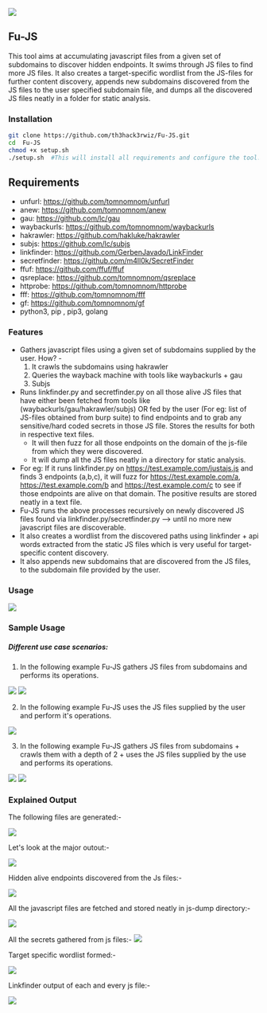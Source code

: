 ![](https://th3hack3rwiz.github.io/images/Fu-JS/banner.png)
## Fu-JS

This tool aims at accumulating javascript files from a given set of subdomains to discover hidden endpoints. It swims through JS files to find more JS files. It also creates a target-specific wordlist from the JS-files for further content discovery, appends new subdomains discovered from the JS files to the user specified subdomain file, and dumps all the discovered JS files neatly in a folder for static analysis.

### Installation

```bash
git clone https://github.com/th3hack3rwiz/Fu-JS.git
cd  Fu-JS
chmod +x setup.sh
./setup.sh	#This will install all requirements and configure the tool.
```



## Requirements

- unfurl: https://github.com/tomnomnom/unfurl
- anew: https://github.com/tomnomnom/anew
- gau: https://github.com/lc/gau
- waybackurls: https://github.com/tomnomnom/waybackurls
- hakrawler: https://github.com/hakluke/hakrawler
- subjs: https://github.com/lc/subjs
- linkfinder: https://github.com/GerbenJavado/LinkFinder
- secretfinder: https://github.com/m4ll0k/SecretFinder
- ffuf: https://github.com/ffuf/ffuf
- qsreplace: https://github.com/tomnomnom/qsreplace
- httprobe: https://github.com/tomnomnom/httprobe
- fff: https://github.com/tomnomnom/fff
- gf: https://github.com/tomnomnom/gf
- python3, pip , pip3, golang



### Features

- Gathers javascript files using a given set of subdomains supplied by the user. How? -
  1. It crawls the subdomains using hakrawler
  2. Queries the wayback machine with tools like waybackurls + gau
  3. Subjs
- Runs linkfinder.py and secretfinder.py on all those alive JS files that have either been fetched from tools like (waybackurls/gau/hakrawler/subjs)  OR  fed by the user (For eg: list of JS-files obtained from burp suite) to find endpoints and to grab any sensitive/hard coded secrets in those JS file. Stores the results for both in respective text files. 
  - It will then fuzz for all those endpoints on the domain of the js-file from which they were discovered.
  - It will dump all the JS files neatly in a directory for static analysis.
- For eg: If it runs linkfinder.py on https://test.example.com/justajs.js and finds 3 endpoints (a,b,c), it will fuzz for https://test.example.com/a, https://test.example.com/b and https://test.example.com/c to see if those endpoints are alive on that domain. The positive results are stored neatly in a text file.  
- Fu-JS runs the above processes recursively on newly discovered JS files found via linkfinder.py/secretfinder.py --> until no more new javascript files are discoverable.
- It also creates a wordlist from the discovered paths using linkfinder + api words extracted from the static JS files which is very useful for target-specific content discovery. 
- It also appends new subdomains that are discovered from the JS files, to the subdomain file provided by the user.

### Usage

![](https://th3hack3rwiz.github.io/images/Fu-JS/usage.png)

### Sample Usage

##### Different use case scenarios: 

1. In the following example Fu-JS gathers JS files from subdomains and performs its operations.

![](https://th3hack3rwiz.github.io/images/Fu-JS/usage-case1-1.png)
![](https://th3hack3rwiz.github.io/images/Fu-JS/usage-case1-2.png)

2. In the following example Fu-JS uses the JS files supplied by the user and perform it's operations.

![](https://th3hack3rwiz.github.io/images/Fu-JS/usage-case2.png)

3. In the following example Fu-JS gathers JS files from subdomains + crawls them with a depth of 2 + uses the JS files supplied by the use and performs its operations.

![](https://th3hack3rwiz.github.io/images/Fu-JS/usage-case3-1.png)
![](https://th3hack3rwiz.github.io/images/Fu-JS/usage-case3-2.png)

### Explained Output

The following files are generated:-

![](https://th3hack3rwiz.github.io/images/Fu-JS/Output-1.png)

Let's look at the major outout:-

![](https://th3hack3rwiz.github.io/images/Fu-JS/Output-2.png)

Hidden alive endpoints discovered from the Js files:-

![](https://th3hack3rwiz.github.io/images/Fu-JS/Output-3.png)

All the javascript files are fetched and stored neatly in js-dump directory:-

![](https://th3hack3rwiz.github.io/images/Fu-JS/Output-4.png)

All the secrets gathered from js files:-
![](https://th3hack3rwiz.github.io/images/Fu-JS/Output-5.png)

Target specific wordlist formed:- 

![](https://th3hack3rwiz.github.io/images/Fu-JS/Output-6.png)

Linkfinder output of each and every js file:-

![](https://th3hack3rwiz.github.io/images/Fu-JS/Output-7.png)

  
